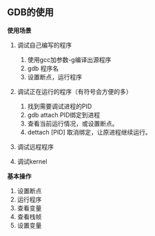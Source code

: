 ## GDB的使用
**使用场景**  
1. 调试自己编写的程序
	1. 使用gcc加参数-g编译出源程序
	2. gdb 程序名
	3. 设置断点，运行程序

2. 调试正在运行的程序（有符号会方便的多）
	1. 找到需要调试进程的PID
	2. gdb attach PID绑定到进程
	3. 查看当前运行情况，或设置断点。
	4. dettach [PID] 取消绑定，让原进程继续运行。
	
3. 调试远程程序

4. 调试kernel

**基本操作**
1. 设置断点
2. 运行程序
3. 查看变量
4. 查看栈帧
5. 设置变量 